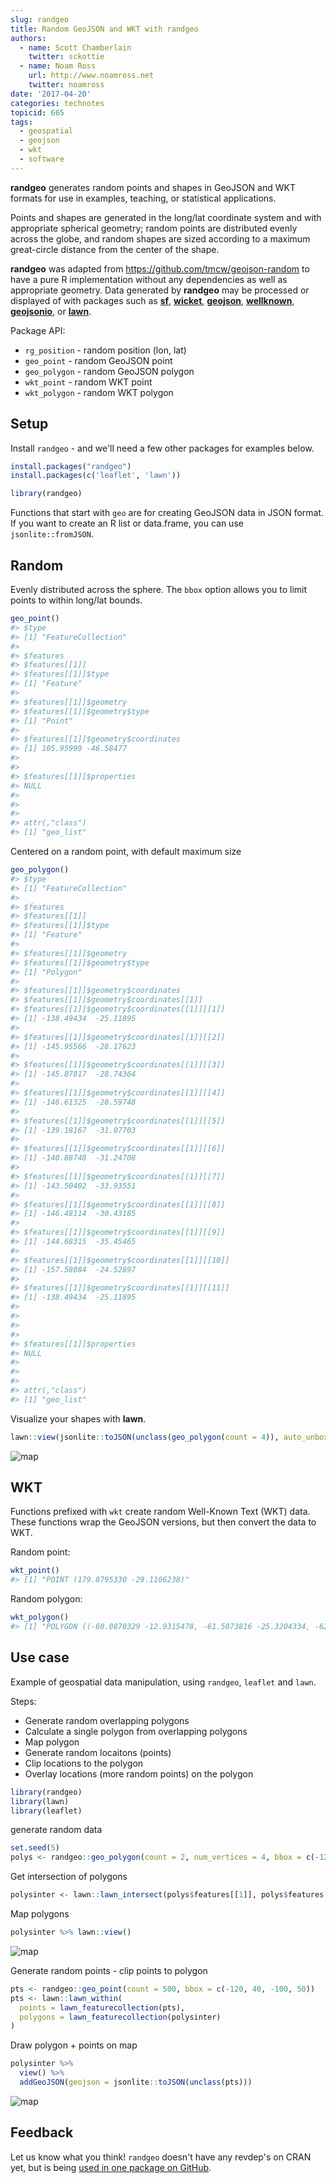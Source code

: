```yaml
---
slug: randgeo
title: Random GeoJSON and WKT with randgeo
authors:
  - name: Scott Chamberlain
    twitter: sckottie
  - name: Noam Ross
    url: http://www.noamross.net
    twitter: noamross
date: '2017-04-20'
categories: technotes
topicid: 665
tags:
  - geospatial
  - geojson
  - wkt
  - software
---
```




**randgeo** generates random points and shapes in GeoJSON and WKT formats for
use in examples, teaching, or statistical applications.

Points and shapes are generated in the long/lat coordinate system and with
appropriate spherical geometry; random points are distributed evenly across
the globe, and random shapes are sized according to a maximum great-circle
distance from the center of the shape.

**randgeo** was adapted from <https://github.com/tmcw/geojson-random> to have
a pure R implementation without any dependencies as well as appropriate
geometry. Data generated by **randgeo** may be processed or displayed of with
packages such as [**sf**](https://cran.r-project.org/package=sf),
[**wicket**](https://cran.r-project.org/package=wicket),
[**geojson**](https://cran.r-project.org/package=geojson),
[**wellknown**](https://cran.r-project.org/package=wellknown),
[**geojsonio**](https://cran.r-project.org/package=geojsonio), or
[**lawn**](https://cran.r-project.org/package=lawn).

Package API:

* `rg_position` - random position (lon, lat)
* `geo_point` - random GeoJSON point
* `geo_polygon` - random GeoJSON polygon
* `wkt_point` - random WKT point
* `wkt_polygon` - random WKT polygon


## Setup

Install `randgeo` - and we'll need a few other packages for examples below.


```r
install.packages("randgeo")
install.packages(c('leaflet', 'lawn'))
```


```r
library(randgeo)
```

Functions that start with `geo` are for creating GeoJSON data in JSON format.
If you want to create an R list or data.frame, you can use `jsonlite::fromJSON`.

## Random

Evenly distributed across the sphere.  The `bbox` option allows
you to limit points to within long/lat bounds.


```r
geo_point()
#> $type
#> [1] "FeatureCollection"
#>
#> $features
#> $features[[1]]
#> $features[[1]]$type
#> [1] "Feature"
#>
#> $features[[1]]$geometry
#> $features[[1]]$geometry$type
#> [1] "Point"
#>
#> $features[[1]]$geometry$coordinates
#> [1] 105.95999 -46.58477
#>
#>
#> $features[[1]]$properties
#> NULL
#>
#>
#>
#> attr(,"class")
#> [1] "geo_list"
```


Centered on a random point, with default maximum size


```r
geo_polygon()
#> $type
#> [1] "FeatureCollection"
#>
#> $features
#> $features[[1]]
#> $features[[1]]$type
#> [1] "Feature"
#>
#> $features[[1]]$geometry
#> $features[[1]]$geometry$type
#> [1] "Polygon"
#>
#> $features[[1]]$geometry$coordinates
#> $features[[1]]$geometry$coordinates[[1]]
#> $features[[1]]$geometry$coordinates[[1]][[1]]
#> [1] -138.49434  -25.11895
#>
#> $features[[1]]$geometry$coordinates[[1]][[2]]
#> [1] -145.95566  -28.17623
#>
#> $features[[1]]$geometry$coordinates[[1]][[3]]
#> [1] -145.87817  -28.74364
#>
#> $features[[1]]$geometry$coordinates[[1]][[4]]
#> [1] -146.61325  -28.59748
#>
#> $features[[1]]$geometry$coordinates[[1]][[5]]
#> [1] -139.18167  -31.07703
#>
#> $features[[1]]$geometry$coordinates[[1]][[6]]
#> [1] -140.88748  -31.24708
#>
#> $features[[1]]$geometry$coordinates[[1]][[7]]
#> [1] -143.50402  -33.93551
#>
#> $features[[1]]$geometry$coordinates[[1]][[8]]
#> [1] -146.48114  -30.43185
#>
#> $features[[1]]$geometry$coordinates[[1]][[9]]
#> [1] -144.68315  -35.45465
#>
#> $features[[1]]$geometry$coordinates[[1]][[10]]
#> [1] -157.58084  -24.52897
#>
#> $features[[1]]$geometry$coordinates[[1]][[11]]
#> [1] -138.49434  -25.11895
#>
#>
#>
#>
#> $features[[1]]$properties
#> NULL
#>
#>
#>
#> attr(,"class")
#> [1] "geo_list"
```

Visualize your shapes with **lawn**.


```r
lawn::view(jsonlite::toJSON(unclass(geo_polygon(count = 4)), auto_unbox = TRUE))
```

![map](/assets/blog-images/2017-04-20-randgeo/plot1.png)


## WKT

Functions prefixed with `wkt` create random Well-Known Text (WKT) data. These functions
wrap the GeoJSON versions, but then convert the data to WKT.

Random point:


```r
wkt_point()
#> [1] "POINT (179.8795330 -29.1106238)"
```

Random polygon:


```r
wkt_polygon()
#> [1] "POLYGON ((-60.0870329 -12.9315478, -61.5073816 -25.3204334, -62.6987366 -24.5766272, -64.1853669 -24.0497260, -67.7152546 -27.4752321, -68.4190340 -26.9510818, -67.6018452 -21.5489551, -64.3083560 -21.6772242, -63.1471630 -21.9415438, -64.1137279 -14.2398013, -60.0870329 -12.9315478))"
```


## Use case

Example of geospatial data manipulation, using `randgeo`, `leaflet` and
`lawn`.

Steps:

* Generate random overlapping polygons
* Calculate a single polygon from overlapping polygons
* Map polygon
* Generate random locaitons (points)
* Clip locations to the polygon
* Overlay locations (more random points) on the polygon


```r
library(randgeo)
library(lawn)
library(leaflet)
```

generate random data


```r
set.seed(5)
polys <- randgeo::geo_polygon(count = 2, num_vertices = 4, bbox = c(-120, 40, -100, 50))
```

Get intersection of polygons


```r
polysinter <- lawn::lawn_intersect(polys$features[[1]], polys$features[[2]])
```

Map polygons


```r
polysinter %>% lawn::view()
```

![map](/assets/blog-images/2017-04-20-randgeo/plot2.png)

Generate random points - clip points to polygon


```r
pts <- randgeo::geo_point(count = 500, bbox = c(-120, 40, -100, 50))
pts <- lawn::lawn_within(
  points = lawn_featurecollection(pts),
  polygons = lawn_featurecollection(polysinter)
)
```

Draw polygon + points on map


```r
polysinter %>%
  view() %>%
  addGeoJSON(geojson = jsonlite::toJSON(unclass(pts)))
```

![map](/assets/blog-images/2017-04-20-randgeo/plot3.png)

## Feedback

Let us know what you think!  `randgeo` doesn't have any revdep's on CRAN yet, but
is being [used in one package on GitHub](https://github.com/search?utf8=%E2%9C%93&q=%22randgeo%22+language%3AR+-user%3Acran+-user%3Aropensci&type=Code).
